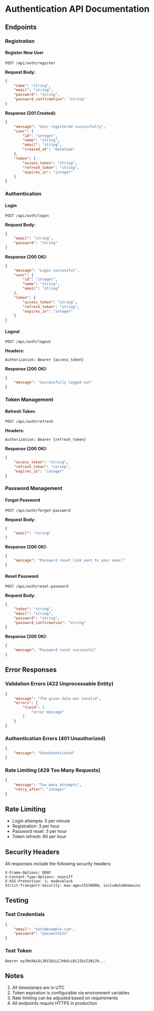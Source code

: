 # Authentication API Documentation

## Endpoints

### Registration

#### Register New User
```http
POST /api/auth/register
```

**Request Body:**
```json
{
    "name": "string",
    "email": "string",
    "password": "string",
    "password_confirmation": "string"
}
```

**Response (201 Created):**
```json
{
    "message": "User registered successfully",
    "user": {
        "id": "integer",
        "name": "string",
        "email": "string",
        "created_at": "datetime"
    },
    "token": {
        "access_token": "string",
        "refresh_token": "string",
        "expires_in": "integer"
    }
}
```

### Authentication

#### Login
```http
POST /api/auth/login
```

**Request Body:**
```json
{
    "email": "string",
    "password": "string"
}
```

**Response (200 OK):**
```json
{
    "message": "Login successful",
    "user": {
        "id": "integer",
        "name": "string",
        "email": "string"
    },
    "token": {
        "access_token": "string",
        "refresh_token": "string",
        "expires_in": "integer"
    }
}
```

#### Logout
```http
POST /api/auth/logout
```

**Headers:**
```
Authorization: Bearer {access_token}
```

**Response (200 OK):**
```json
{
    "message": "Successfully logged out"
}
```

### Token Management

#### Refresh Token
```http
POST /api/auth/refresh
```

**Headers:**
```
Authorization: Bearer {refresh_token}
```

**Response (200 OK):**
```json
{
    "access_token": "string",
    "refresh_token": "string",
    "expires_in": "integer"
}
```

### Password Management

#### Forgot Password
```http
POST /api/auth/forgot-password
```

**Request Body:**
```json
{
    "email": "string"
}
```

**Response (200 OK):**
```json
{
    "message": "Password reset link sent to your email"
}
```

#### Reset Password
```http
POST /api/auth/reset-password
```

**Request Body:**
```json
{
    "token": "string",
    "email": "string",
    "password": "string",
    "password_confirmation": "string"
}
```

**Response (200 OK):**
```json
{
    "message": "Password reset successful"
}
```

## Error Responses

### Validation Errors (422 Unprocessable Entity)
```json
{
    "message": "The given data was invalid",
    "errors": {
        "field": [
            "error message"
        ]
    }
}
```

### Authentication Errors (401 Unauthorized)
```json
{
    "message": "Unauthenticated"
}
```

### Rate Limiting (429 Too Many Requests)
```json
{
    "message": "Too many attempts",
    "retry_after": "integer"
}
```

## Rate Limiting

- Login attempts: 5 per minute
- Registration: 3 per hour
- Password reset: 3 per hour
- Token refresh: 60 per hour

## Security Headers

All responses include the following security headers:
```
X-Frame-Options: DENY
X-Content-Type-Options: nosniff
X-XSS-Protection: 1; mode=block
Strict-Transport-Security: max-age=31536000; includeSubDomains
```

## Testing

### Test Credentials
```json
{
    "email": "test@example.com",
    "password": "password123"
}
```

### Test Token
```
Bearer eyJ0eXAiOiJKV1QiLCJhbGciOiJIUzI1NiJ9...
```

## Notes

1. All timestamps are in UTC
2. Token expiration is configurable via environment variables
3. Rate limiting can be adjusted based on requirements
4. All endpoints require HTTPS in production 